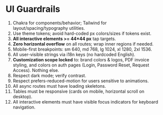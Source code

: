 # UI Guardrails

1) Chakra for components/behavior; Tailwind for layout/spacing/typography utilities.
2) Use theme tokens; avoid hard-coded px colors/sizes if tokens exist.
3) **All interactive elements >= 44×44 px** tap targets.
4) **Zero horizontal overflow** on all routes; wrap inner regions if needed.
5) Mobile-first breakpoints: sm 640, md 768, lg 1024, xl 1280, 2xl 1536.
6) All user-visible strings via i18n keys (no hardcoded English).
7) **Customization scope locked** to: brand colors & logos, PDF invoice styling, and colors on auth pages (Login, Password Reset, Request Access). Nothing else.
8) Respect dark mode; verify contrast.
9) Respect prefers-reduced-motion for users sensitive to animations.
10) All async routes must have loading skeletons.
11) Tables must be responsive (cards on mobile, horizontal scroll on desktop).
12) All interactive elements must have visible focus indicators for keyboard navigation.